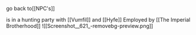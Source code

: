 go back to[[NPC's]]

is in a hunting party with [[Vumfil]] and [[Hyfe]]
Employed by [[The Imperial Brotherhood]]
![[Screenshot__621_-removebg-preview.png]]